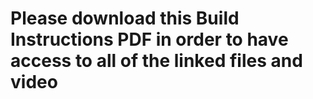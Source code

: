 # Please download this Build Instructions PDF in order to have access to all of the linked files and video
